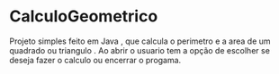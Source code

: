 # CalculoGeometrico
Projeto simples feito em Java , que calcula o perimetro e a area de um quadrado ou triangulo . Ao abrir o usuario tem a opção de escolher se deseja fazer o calculo ou encerrar o progama.   

